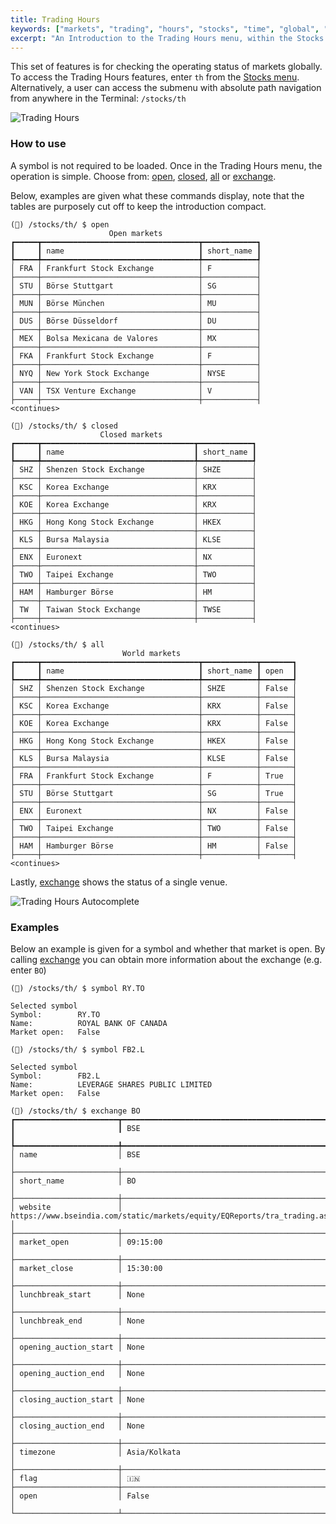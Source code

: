 ```yaml
---
title: Trading Hours
keywords: ["markets", "trading", "hours", "stocks", "time", "global", "world", "location", "open", "close", "exchange"]
excerpt: "An Introduction to the Trading Hours menu, within the Stocks menu. This set of features displays the status of international markets."
---
```

This set of features is for checking the operating status of markets globally. To access the Trading Hours features, enter `th` from the <a href="/terminal/guides/intros/stocks/" target="_blank">Stocks menu</a>. Alternatively, a user can access the submenu with absolute path navigation from anywhere in the Terminal: `/stocks/th`

<img alt="Trading Hours" src="https://user-images.githubusercontent.com/46355364/170244188-17ffac5f-3345-4c40-be44-fb5128ad9612.png"></img>

### How to use

A symbol is not required to be loaded. Once in the Trading Hours menu, the operation is simple. Choose from: <a href="/terminal/reference/stocks/trading%20hours/open" target="_blank">open</a>, <a href="/terminal/reference/stocks/trading%20hours/closed" target="_blank">closed</a>, <a href="/terminal/reference/stocks/trading%20hours/all" target="_blank">all</a> or <a href="/terminal/reference/stocks/trading%20hours/exchange" target="_blank">exchange</a>.

Below, examples are given what these commands display, note that the tables are purposely cut off to keep the introduction compact.

````
(🦋) /stocks/th/ $ open
                      Open markets
┏━━━━━┳━━━━━━━━━━━━━━━━━━━━━━━━━━━━━━━━━━━┳━━━━━━━━━━━━┓
┃     ┃ name                              ┃ short_name ┃
┡━━━━━╇━━━━━━━━━━━━━━━━━━━━━━━━━━━━━━━━━━━╇━━━━━━━━━━━━┩
│ FRA │ Frankfurt Stock Exchange          │ F          │
├─────┼───────────────────────────────────┼────────────┤
│ STU │ Börse Stuttgart                   │ SG         │
├─────┼───────────────────────────────────┼────────────┤
│ MUN │ Börse München                     │ MU         │
├─────┼───────────────────────────────────┼────────────┤
│ DUS │ Börse Düsseldorf                  │ DU         │
├─────┼───────────────────────────────────┼────────────┤
│ MEX │ Bolsa Mexicana de Valores         │ MX         │
├─────┼───────────────────────────────────┼────────────┤
│ FKA │ Frankfurt Stock Exchange          │ F          │
├─────┼───────────────────────────────────┼────────────┤
│ NYQ │ New York Stock Exchange           │ NYSE       │
├─────┼───────────────────────────────────┼────────────┤
│ VAN │ TSX Venture Exchange              │ V          │
├─────┼───────────────────────────────────┼────────────┤
<continues>

(🦋) /stocks/th/ $ closed
                    Closed markets
┏━━━━━┳━━━━━━━━━━━━━━━━━━━━━━━━━━━━━━━━━━┳━━━━━━━━━━━━┓
┃     ┃ name                             ┃ short_name ┃
┡━━━━━╇━━━━━━━━━━━━━━━━━━━━━━━━━━━━━━━━━━╇━━━━━━━━━━━━┩
│ SHZ │ Shenzen Stock Exchange           │ SHZE       │
├─────┼──────────────────────────────────┼────────────┤
│ KSC │ Korea Exchange                   │ KRX        │
├─────┼──────────────────────────────────┼────────────┤
│ KOE │ Korea Exchange                   │ KRX        │
├─────┼──────────────────────────────────┼────────────┤
│ HKG │ Hong Kong Stock Exchange         │ HKEX       │
├─────┼──────────────────────────────────┼────────────┤
│ KLS │ Bursa Malaysia                   │ KLSE       │
├─────┼──────────────────────────────────┼────────────┤
│ ENX │ Euronext                         │ NX         │
├─────┼──────────────────────────────────┼────────────┤
│ TWO │ Taipei Exchange                  │ TWO        │
├─────┼──────────────────────────────────┼────────────┤
│ HAM │ Hamburger Börse                  │ HM         │
├─────┼──────────────────────────────────┼────────────┤
│ TW  │ Taiwan Stock Exchange            │ TWSE       │
├─────┼──────────────────────────────────┼────────────┤
<continues>

(🦋) /stocks/th/ $ all
                         World markets
┏━━━━━┳━━━━━━━━━━━━━━━━━━━━━━━━━━━━━━━━━━━┳━━━━━━━━━━━━┳━━━━━━━┓
┃     ┃ name                              ┃ short_name ┃ open  ┃
┡━━━━━╇━━━━━━━━━━━━━━━━━━━━━━━━━━━━━━━━━━━╇━━━━━━━━━━━━╇━━━━━━━┩
│ SHZ │ Shenzen Stock Exchange            │ SHZE       │ False │
├─────┼───────────────────────────────────┼────────────┼───────┤
│ KSC │ Korea Exchange                    │ KRX        │ False │
├─────┼───────────────────────────────────┼────────────┼───────┤
│ KOE │ Korea Exchange                    │ KRX        │ False │
├─────┼───────────────────────────────────┼────────────┼───────┤
│ HKG │ Hong Kong Stock Exchange          │ HKEX       │ False │
├─────┼───────────────────────────────────┼────────────┼───────┤
│ KLS │ Bursa Malaysia                    │ KLSE       │ False │
├─────┼───────────────────────────────────┼────────────┼───────┤
│ FRA │ Frankfurt Stock Exchange          │ F          │ True  │
├─────┼───────────────────────────────────┼────────────┼───────┤
│ STU │ Börse Stuttgart                   │ SG         │ True  │
├─────┼───────────────────────────────────┼────────────┼───────┤
│ ENX │ Euronext                          │ NX         │ False │
├─────┼───────────────────────────────────┼────────────┼───────┤
│ TWO │ Taipei Exchange                   │ TWO        │ False │
├─────┼───────────────────────────────────┼────────────┼───────┤
│ HAM │ Hamburger Börse                   │ HM         │ False │
├─────┼───────────────────────────────────┼────────────┼───────┤
<continues>
````
Lastly, <a href="/terminal/reference/stocks/trading%20hours/exchange" target="_blank">exchange</a> shows the status of a single venue.

<img alt="Trading Hours Autocomplete" src="https://user-images.githubusercontent.com/46355364/170244354-f5ab043d-0290-46ec-ba86-87cc2dc0e47a.png"></img>

### Examples
Below an example is given for a symbol and whether that market is open. By calling <a href="/terminal/reference/stocks/trading%20hours/exchange" target="_blank">exchange</a> you can obtain more information about the exchange (e.g. enter `BO`)
````
(🦋) /stocks/th/ $ symbol RY.TO

Selected symbol
Symbol:        RY.TO
Name:          ROYAL BANK OF CANADA
Market open:   False

(🦋) /stocks/th/ $ symbol FB2.L

Selected symbol
Symbol:        FB2.L
Name:          LEVERAGE SHARES PUBLIC LIMITED
Market open:   False

(🦋) /stocks/th/ $ exchange BO
┏━━━━━━━━━━━━━━━━━━━━━━━┳━━━━━━━━━━━━━━━━━━━━━━━━━━━━━━━━━━━━━━━━━━━━━━━━━━━━━━━━━━━━━━━━━━━━━━━━━━━┓
┃                       ┃ BSE                                                                       ┃
┡━━━━━━━━━━━━━━━━━━━━━━━╇━━━━━━━━━━━━━━━━━━━━━━━━━━━━━━━━━━━━━━━━━━━━━━━━━━━━━━━━━━━━━━━━━━━━━━━━━━━┩
│ name                  │ BSE                                                                       │
├───────────────────────┼───────────────────────────────────────────────────────────────────────────┤
│ short_name            │ BO                                                                        │
├───────────────────────┼───────────────────────────────────────────────────────────────────────────┤
│ website               │ https://www.bseindia.com/static/markets/equity/EQReports/tra_trading.aspx │
├───────────────────────┼───────────────────────────────────────────────────────────────────────────┤
│ market_open           │ 09:15:00                                                                  │
├───────────────────────┼───────────────────────────────────────────────────────────────────────────┤
│ market_close          │ 15:30:00                                                                  │
├───────────────────────┼───────────────────────────────────────────────────────────────────────────┤
│ lunchbreak_start      │ None                                                                      │
├───────────────────────┼───────────────────────────────────────────────────────────────────────────┤
│ lunchbreak_end        │ None                                                                      │
├───────────────────────┼───────────────────────────────────────────────────────────────────────────┤
│ opening_auction_start │ None                                                                      │
├───────────────────────┼───────────────────────────────────────────────────────────────────────────┤
│ opening_auction_end   │ None                                                                      │
├───────────────────────┼───────────────────────────────────────────────────────────────────────────┤
│ closing_auction_start │ None                                                                      │
├───────────────────────┼───────────────────────────────────────────────────────────────────────────┤
│ closing_auction_end   │ None                                                                      │
├───────────────────────┼───────────────────────────────────────────────────────────────────────────┤
│ timezone              │ Asia/Kolkata                                                              │
├───────────────────────┼───────────────────────────────────────────────────────────────────────────┤
│ flag                  │ 🇮🇳
├───────────────────────┼───────────────────────────────────────────────────────────────────────────┤
│ open                  │ False                                                                     │
└───────────────────────┴───────────────────────────────────────────────────────────────────────────┘
````